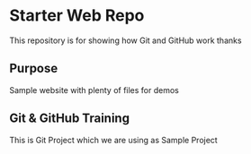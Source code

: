 # Starter Web Repo

This repository is for showing how Git and GitHub work 
thanks

## Purpose

Sample website with plenty of files for demos

## Git & GitHub Training
This is Git Project which we are using as Sample Project